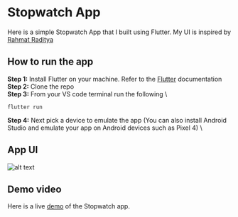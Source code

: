 # Stopwatch App

Here is a simple Stopwatch App that I built using Flutter.
My UI is inspired by [Rahmat Raditya](https://dribbble.com/shots/11164774-Clock-Apps-Design-Exploration)

## How to run the app

**Step 1:** Install Flutter on your machine. Refer to the [Flutter](https://docs.flutter.dev/get-started/install) documentation \
**Step 2:** Clone the repo \
**Step 3:** From your VS code terminal run the following \

```
flutter run
````

**Step 4:** Next pick a device to emulate the app (You can also install Android Studio and emulate your app on Android devices such as Pixel 4) \

## App UI

![alt text](https://ibb.co/QvNHyVR)

## Demo video

Here is a live [demo](https://youtube.com/shorts/XUhaYpcWZao?feature=share) of the Stopwatch app.


